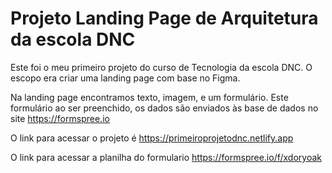 # Projeto Landing Page de Arquitetura da escola DNC

 Este foi o meu primeiro projeto do curso de Tecnologia da escola DNC.
O escopo era criar uma landing page com base no Figma.

Na landing page encontramos texto, imagem, e um formulário. Este formulário ao ser preenchido, os dados são enviados às base de dados no site https://formspree.io

O link para acessar o projeto é https://primeiroprojetodnc.netlify.app

O link para acessar a planilha do formulario https://formspree.io/f/xdoryoak

